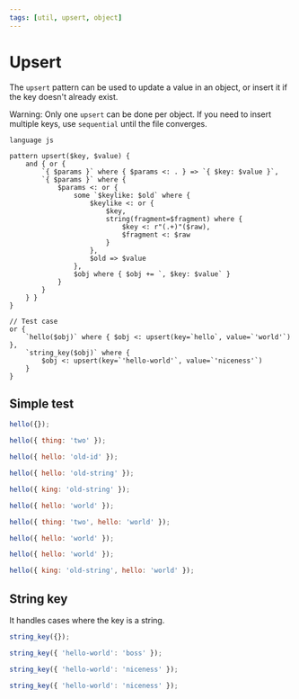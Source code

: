 ```yaml
---
tags: [util, upsert, object]
---
```


# Upsert

The `upsert` pattern can be used to update a value in an object, or insert it if the key doesn't already exist.

Warning: Only one `upsert` can be done per object. If you need to insert multiple keys, use `sequential` until the file converges.


```grit
language js

pattern upsert($key, $value) {
	and { or {
		`{ $params }` where { $params <: . } => `{ $key: $value }`,
		`{ $params }` where {
			$params <: or {
				some `$keylike: $old` where {
					$keylike <: or {
						$key,
						string(fragment=$fragment) where {
							$key <: r"(.+)"($raw),
							$fragment <: $raw
						}
					},
					$old => $value
				},
				$obj where { $obj += `, $key: $value` }
			}
		}
	} }
}

// Test case
or {
	`hello($obj)` where { $obj <: upsert(key=`hello`, value=`'world'`) },
	`string_key($obj)` where {
		$obj <: upsert(key=`'hello-world'`, value=`'niceness'`)
	}
}
```

## Simple test

```js
hello({});

hello({ thing: 'two' });

hello({ hello: 'old-id' });

hello({ hello: 'old-string' });

hello({ king: 'old-string' });
```

```js
hello({ hello: 'world' });

hello({ thing: 'two', hello: 'world' });

hello({ hello: 'world' });

hello({ hello: 'world' });

hello({ king: 'old-string', hello: 'world' });
```

## String key

It handles cases where the key is a string.

```js
string_key({});

string_key({ 'hello-world': 'boss' });
```

```js
string_key({ 'hello-world': 'niceness' });

string_key({ 'hello-world': 'niceness' });
```
